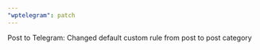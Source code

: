 ```yaml
---
"wptelegram": patch
---
```


Post to Telegram: Changed default custom rule from post to post category
